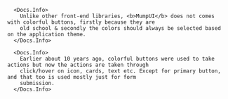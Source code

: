       <Docs.Info>
        Unlike other front-end libraries, <b>MumpUI</b> does not comes with colorful buttons, firstly because they are
        old school & secondly the colors should always be selected based on the application theme.
      </Docs.Info>

      <Docs.Info>
        Earlier about 10 years ago, colorful buttons were used to take actions but now the actions are taken through
        click/hover on icon, cards, text etc. Except for primary button, and that too is used mostly just for form
        submission.
      </Docs.Info>
